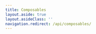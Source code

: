```yaml
---
title: Composables
layout.aside: true
layout.asideClass: ''
navigation.redirect: /api/composables/
---
```

